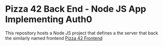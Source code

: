 # Pizza 42 Back End - Node JS App Implementing Auth0

This repository hosts a Node JS project that defines a the server that back the similarly named frontend [Pizza 42 Frontend](https://github.com/kinamod/pizzaForty2-frontend)
